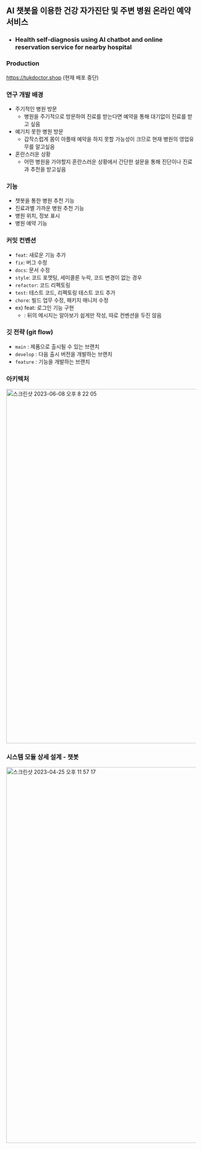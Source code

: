 ## AI 챗봇을 이용한 건강 자가진단 및 주변 병원 온라인 예약 서비스
-  ### Health self-diagnosis using AI chatbot and online reservation service for nearby hospital

### Production
https://tukdoctor.shop  (현재 배포 중단)

### 연구 개발 배경
- 주기적인 병원 방문
    - 병원을 주기적으로 방문하여 진료를 받는다면 예약을 통해 대기없이 진료를 받고 싶음
- 예기치 못한 병원 방문
    - 갑작스럽게 몸이 아플때 예약을 하지 못할 가능성이 크므로 현재 병원의 영업유무를 알고싶음
- 혼란스러운 상황
    - 어떤 병원을 가야할지 혼란스러운 상황에서 간단한 설문을 통해 진단이나 진료과 추천을 받고싶음

### 기능
- 챗봇을 통한 병원 추천 기능
- 진료과별 가까운 병원 추천 기능
- 병원 위치, 정보 표시
- 병원 예약 기능

### 커밋 컨벤션
- `feat`: 새로운 기능 추가
- `fix`: 버그 수정
- `docs`: 문서 수정
- `style`: 코드 포맷팅, 세미콜론 누락, 코드 변경이 없는 경우
- `refactor`: 코드 리펙토링
- `test`: 테스트 코드, 리펙토링 테스트 코드 추가
- `chore`: 빌드 업무 수정, 패키지 매니저 수정
- ex) feat: 로그인 기능 구현
    - : 뒤의 메시지는 알아보기 쉽게만 작성, 따로 컨벤션을 두진 않음
 
### 깃 전략 (git flow)

- `main` : 제품으로 출시될 수 있는 브랜치
- `develop` : 다음 출시 버전을 개발하는 브랜치
- `feature` : 기능을 개발하는 브랜치


### 아키텍처
<img width="939" alt="스크린샷 2023-06-08 오후 8 22 05" src="https://github.com/KPUHeyDoctor/.github/assets/99026631/b3017b02-2ae0-4fbf-83f1-e8ae14a02cc7">

### 시스템 모듈 상세 설계 - 챗봇
<img width="996" alt="스크린샷 2023-04-25 오후 11 57 17" src="https://user-images.githubusercontent.com/99026631/234317761-18156706-79ce-4ef9-a55b-7e545ea80e1d.png">
